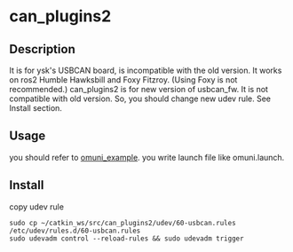 can_plugins2
====
## Description
It is for ysk's USBCAN board, is incompatible with the old version.
It works on ros2 Humble Hawksbill and Foxy Fitzroy. (Using Foxy is not recommended.)
can_plugins2 is for new version of usbcan_fw. It is not compatible with old version.
So, you should change new udev rule. See Install section.




## Usage

you should refer to [omuni_example](https://github.com/IndigoCarmine/omuni_example).
you write launch file like omuni.launch.

## Install

copy udev rule
```
sudo cp ~/catkin_ws/src/can_plugins2/udev/60-usbcan.rules /etc/udev/rules.d/60-usbcan.rules
sudo udevadm control --reload-rules && sudo udevadm trigger
```
